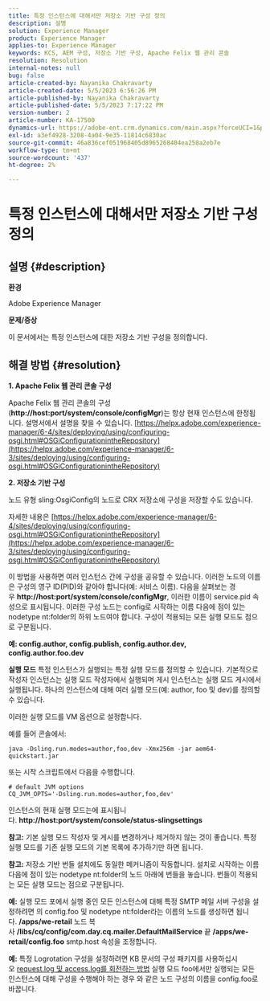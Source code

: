 ```yaml
---
title: 특정 인스턴스에 대해서만 저장소 기반 구성 정의
description: 설명
solution: Experience Manager
product: Experience Manager
applies-to: Experience Manager
keywords: KCS, AEM 구성, 저장소 기반 구성, Apache Felix 웹 관리 콘솔
resolution: Resolution
internal-notes: null
bug: false
article-created-by: Nayanika Chakravarty
article-created-date: 5/5/2023 6:56:26 PM
article-published-by: Nayanika Chakravarty
article-published-date: 5/5/2023 7:17:22 PM
version-number: 2
article-number: KA-17500
dynamics-url: https://adobe-ent.crm.dynamics.com/main.aspx?forceUCI=1&pagetype=entityrecord&etn=knowledgearticle&id=c2334588-76eb-ed11-a7c6-6045bd006704
exl-id: a3ef4928-3208-4a04-9e35-11814c6830ac
source-git-commit: 46a836cef051968405d8965268404ea258a2eb7e
workflow-type: tm+mt
source-wordcount: '437'
ht-degree: 2%

---
```


# 특정 인스턴스에 대해서만 저장소 기반 구성 정의

## 설명 {#description}


<b>환경</b>

Adobe Experience Manager

<b>문제/증상</b>

이 문서에서는 특정 인스턴스에 대한 저장소 기반 구성을 정의합니다.


## 해결 방법 {#resolution}

<b>1. Apache Felix 웹 관리 콘솔 구성</b>


Apache Felix 웹 관리 콘솔의 구성(<b>http://host:port/system/console/configMgr</b>)는 항상 현재 인스턴스에 한정됩니다.
설명서에서 설명을 찾을 수 있습니다. [https://helpx.adobe.com/experience-manager/6-4/sites/deploying/using/configuring-osgi.html#OSGiConfigurationintheRepository](https://helpx.adobe.com/experience-manager/6-3/sites/deploying/using/configuring-osgi.html#OSGiConfigurationintheRepository)


<b>2. 저장소 기반 구성</b>


노드 유형 sling:OsgiConfig의 노드로 CRX 저장소에 구성을 저장할 수도 있습니다.

자세한 내용은 [https://helpx.adobe.com/experience-manager/6-4/sites/deploying/using/configuring-osgi.html#OSGiConfigurationintheRepository](https://helpx.adobe.com/experience-manager/6-3/sites/deploying/using/configuring-osgi.html#OSGiConfigurationintheRepository)

이 방법을 사용하면 여러 인스턴스 간에 구성을 공유할 수 있습니다.
이러한 노드의 이름은 구성의 영구 ID(PID)와 같아야 합니다(예: 서비스 이름). 다음을 살펴보는 경우 <b>http://host:port/system/console/configMgr</b>, 이러한 이름이 service.pid 속성으로 표시됩니다. 이러한 구성 노드는 config로 시작하는 이름 다음에 점이 있는 nodetype nt:folder의 하위 노드여야 합니다. 구성이 적용되는 모든 실행 모드도 점으로 구분됩니다.

<b>예: config.author, config.publish, config.author.dev, config.author.foo.dev</b>


<b>실행 모드</b>
특정 인스턴스가 실행되는 특정 실행 모드를 정의할 수 있습니다. 기본적으로 작성자 인스턴스는 실행 모드 작성자에서 실행되며 게시 인스턴스는 실행 모드 게시에서 실행됩니다. 하나의 인스턴스에 대해 여러 실행 모드(예: author, foo 및 dev)를 정의할 수 있습니다.

이러한 실행 모드를 VM 옵션으로 설정합니다.

예를 들어 콘솔에서:


```
java -Dsling.run.modes=author,foo,dev -Xmx256m -jar aem64-quickstart.jar
```


또는 시작 스크립트에서 다음을 수행합니다.


```
# default JVM options
CQ_JVM_OPTS='-Dsling.run.modes=author,foo,dev'
```


인스턴스의 현재 실행 모드는에 표시됩니다. <b>http://host:port/system/console/status-slingsettings</b>

<b>참고:</b> 기본 실행 모드 작성자 및 게시를 변경하거나 제거하지 않는 것이 좋습니다. 특정 실행 모드를 기존 실행 모드의 기본 목록에 추가하기만 하면 됩니다.

<b>참고:</b> 저장소 기반 번들 설치에도 동일한 메커니즘이 작동합니다. 설치로 시작하는 이름 다음에 점이 있는 nodetype nt:folder의 노드 아래에 번들을 놓습니다. 번들이 적용되는 모든 실행 모드는 점으로 구분됩니다.

<b>예:</b> 실행 모드 포에서 실행 중인 모든 인스턴스에 대해 특정 SMTP 메일 서버 구성을 설정하려면 의 config.foo 및 nodetype nt:folder라는 이름의 노드를 생성하면 됩니다. <b>/apps/we-retail</b> 노드 복사 <b>/libs/cq/config/com.day.cq.mailer.DefaultMailService</b> 끝 <b>/apps/we-retail/config.foo</b> smtp.host 속성을 조정합니다.

<b>예:</b> 특정 Logrotation 구성을 설정하려면 KB 문서의 구성 패키지를 사용하십시오 [request.log 및 access.log를 회전하는 방법](https://helpx.adobe.com/experience-manager/kb/HowToRotateRequestAndAccessLog.html "request.log 및 access.log를 회전하는 방법 ") 실행 모드 foo에서만 실행되는 모든 인스턴스에 대해 구성을 수행해야 하는 경우 와 같은 노드 구성의 이름을 config.foo로 바꿉니다.
